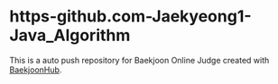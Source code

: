 # https-github.com-Jaekyeong1-Java_Algorithm
This is a auto push repository for Baekjoon Online Judge created with [BaekjoonHub](https://github.com/BaekjoonHub/BaekjoonHub).
